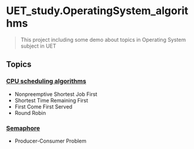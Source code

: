 # UET_study.OperatingSystem_algorithms
> This project including some demo about topics in Operating System subject in UET
## Topics
### [CPU scheduling algorithms](https://github.com/uetsymphonique/UET_study.OperatingSystem_algorithms/tree/master/CPU_scheduling)
- Nonpreemptive Shortest Job First
- Shortest Time Remaining First
- First Come First Served
- Round Robin
### [Semaphore]()
- Producer-Consumer Problem
